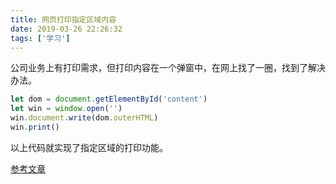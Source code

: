 ```yaml
---
title: 网页打印指定区域内容
date: 2019-03-26 22:26:32
tags: ['学习']
---
```


公司业务上有打印需求，但打印内容在一个弹窗中，在网上找了一圈，找到了解决办法。

```javascript
let dom = document.getElementById('content')
let win = window.open('')
win.document.write(dom.outerHTML)
win.print()
```

以上代码就实现了指定区域的打印功能。

[参考文章](https://www.zhihu.com/question/20108278/answer/14142503)

